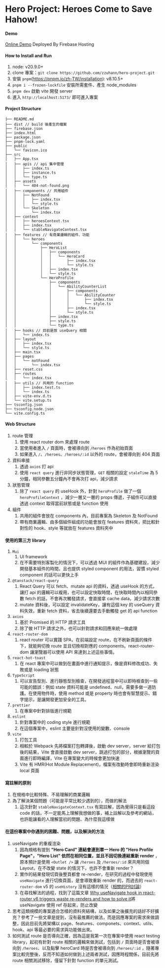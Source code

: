 # Hero Project: Heroes Come to Save Hahow!

#### Demo
[Online Demo](https://hero-project-9efe1.web.app)
Deployed By Firebase Hosting

#### How to Install and Run
1. node: v20.9.0+
2. clone 專案：`git clone https://github.com/zzuhann/hero-project.git`
3. 安裝 `pnpm`(https://pnpm.io/zh-TW/installation): v8.10.5+
4. `pnpm i --frozen-lockfile` 安裝所需套件、產生 node_modules
5. `pnpm dev` 啟動 vite 開發 server
6. 進入 `http://localhost:5173/` 即可進入專案

#### Project Structure
```
├── README.md
├── dist // build 後產生的檔案
├── firebase.json
├── index.html
├── package.json
├── pnpm-lock.yaml
├── public
│   └── favicon.ico
├── src
│   ├── App.tsx
│   ├── apis // api 集中管理
│   │   ├── index.ts
│   │   ├── instance.ts
│   │   └── type.ts
│   ├── assets
│   │   └── 404-not-found.png
│   ├── components // 共用組件
│   │   ├── NotFound
│   │   │   ├── index.tsx
│   │   │   └── style.ts
│   │   └── Skeleton
│   │       └── index.tsx
│   ├── context
│   │   ├── heroesContext.tsx
│   │   ├── index.tsx
│   │   └── stableNavigateContext.tsx
│   ├── features // 有商業邏輯的組件、功能
│   │   └── heroes
│   │       └── components
│   │           ├── HeroList
│   │           │   ├── components
│   │           │   │   └── HeroCard
│   │           │   │       ├── index.tsx
│   │           │   │       └── style.ts
│   │           │   ├── index.tsx
│   │           │   └── style.ts
│   │           └── HeroProfile
│   │               ├── components
│   │               │   └── AbilityCounterList
│   │               │       ├── components
│   │               │       │   └── AbilityCounter
│   │               │       │       ├── index.tsx
│   │               │       │       └── style.ts
│   │               │       ├── index.tsx
│   │               │       └── style.ts
│   │               ├── index.tsx
│   │               ├── style.ts
│   │               └── type.ts
│   ├── hooks // 目前是放 useQuery 相關
│   │   └── index.ts
│   ├── layout
│   │   ├── index.tsx
│   │   └── style.ts
│   ├── main.tsx
│   ├── pages
│   │   └── notFound
│   │       └── index.tsx
│   ├── reset.css
│   ├── routes
│   │   └── index.tsx 
│   ├── utils // 共用的 function
│   │   ├── index.test.ts
│   │   └── index.ts
│   ├── vite-env.d.ts
│   └── vite.setup.ts
├── tsconfig.json
├── tsconfig.node.json
└── vite.config.ts

```

#### Web Structure
1. route 管理
	1. 使用 react router dom 來處理 route
	2. 當使用者進入 `/` 頁面時，會被導向到 `/heroes` 作為初始頁面
	3. 如果進入 `/`、`/heroes`、`/heroes/:id` 以外的 route，會被導向到 404 頁面
2. 資料串接
	1. 透過 `axios` 打 api
	2. 使用 `react query` 進行非同步狀態管理，`GET` 相關的設定 `staleTime` 為 5 分鐘，相同參數五分鐘內不會再次打 api，減少請求
3. 狀態管理
	1. 除了 `react query` 的 useHook 外，針對 `heroProfile` 做了一個 `heroProfileContext` ，減少一層又一層的 props 傳遞，子組件可以直接透過 context 取得當前狀態或是 function 使用
4. 組件
	1. 共用的組件會放在 components 內，目前專案為 Skeleton 及 NotFound
	2. 帶有商業邏輯、由多個組件組成的功能會放在 features 資料夾，把比較針對性的 hook、style 等就放在 features 資料夾中

#### 使用的第三方 library
1. `Mui`
	1. UI framework
	2. 在不需要特別客製化的情況下，可以透過 MUI 的組件作為基礎建設，減少開發基本組件的時間，且也提供 styled component 的用法，習慣 styled component 的話可以更快上手
2. `@tanstack/react-query`
	1. React Query 可以 fetch、mutate api 的資料，透過 useHook 的方式，讓打 api 的邏輯可以複用，也可以設定快取時間，在快取時間內以相同參數 fetch 的話，不會再次觸發請求，會直接拿 cache data，減少請求次數
	2. mutate 資料後，可以設定 invalidateKey，讓有這個 key 的 useQuery 資料失效，重新 fetch 資料，省去後續還要去手動觸發 get 的 api function
3. `axios`
	1. 基於 Promised 的 HTTP 請求工具
	2. 除了做 HTTP 請求之外，也可以針對請求和回應來統一做處理
4. `react-router-dom`
	1. react router 可以實踐 SPA，在前端設定 route，在不刷新頁面的條件下，就能夠切換 route 並且切換相對應的 components。react-router-dom 讓瀏覽器可以使用 API 來達到上述這些事情。
5. `react-hot-toast`
	1. 在 react 專案中可以做到在畫面中進行通知提示，像是資料修改成功、失敗或是 loading 狀態
6. `TypeScript`
	1. 可以宣告型別、進行靜態型別檢查，在開發過程當中可以即時檢查到一些可能的錯誤：例如 state 資料可能是 undefined、null，需要多做一道防護。在使用物件時，使用 method 或是 property 時也會有智慧提示、錯字提示，是讓開發更加安全的工具。
7. `prettier`
	1. 在專案中針對排版進行規範
8. `eslint`
	1. 針對專案中的 coding style 進行規範
	2. 在這個專案中，eslint 主要是針對沒使用的變數、console
9. `vite`
	1. 打包工具
	2. 相較於 Webpack 先將檔案打包轉譯後，啟動 dev server，server 給打包後的結果，Vite 會直接啟動 dev server，跳過打包的部分，根據瀏覽的頁面進行即時編譯，Vite 在專案變大的時候會更加快速
	3. Vite 有 HMR(Hot Module Replacement)，檔案有改動時會即時重新渲染 local 頁面

#### 寫註解的原則
1. 在規格中比較特殊、不易理解的商業邏輯
2. 為了解決某個問題（可能是平常比較少遇到的），而做的解法
	1. 這次針對 `stableNavigateContext.tsx` 有寫註解，因為覺得只是看這段 code 的話，不一定能馬上理解我想做的事，補上註解以及參考的網站，也許能讓看的人理解當初的問題、為什麼我這樣做

#### 在這份專案中你遇到的困難、問題，以及解決的方法
1. useNavigate 的重複渲染
	1. 因為規格有提到 **"Hero Card" 連結會連到單一 Hero 的 "Hero Profile Page"，"Hero List" 依然在相同位置，並且不因切換連結重新 render** ，原本預計是使用 `<Outlet />` 讓 `/heroes` 及 `/heroes/:id` 來共用同個 Layout，在不改變 state 的情況下，也許不會重新 render？
	2. 實作的結果發現切頁後整頁都會 re-render，在研究的過程中發現使用 `useNavigate` 進行切換頁面，是會導致重新 render 的，而過去的 `react-router-dom` v5 的 `useHistory` 沒有這樣的情況（[相關的PR討論](https://github.com/remix-run/react-router/issues/7634)）
	3. 在尋找解法的過程，找到了這篇文章 [Why useNavigate hook in react-router v6 triggers waste re-renders and how to solve it](https://shallowdepth.online/posts/2022/04/why-usenavigate-hook-in-react-router-v6-triggers-waste-re-renders-and-how-to-solve-it/)將 useNavigate 使用 ref 存起來，防止改變
2. 思考這類規模的專案適合怎樣的資料夾結構，以及如果之後擴充的話好不好擴充？參考了一些文章是提到，沒有最推薦的做法，而是因應專案的需求來做調整，因此目前先將架構以 page、features、componets、context、utils、hook、api 等最必要的需求與功能做出來。
3. 如何測試 route 是否導向正確，因為這是我第一次在專案中使用 react testing library，起初有針對 route 相關的邏輯來做測試，包括到 `/` 頁面時是否會被導向到 `/heroes`、以及點擊 heroCard 時是否會被導向到 `/heroes/:id` ，隨著專案比較完整後，反而不知道如何做到上述兩者測試，因應時程關係，目前先將 route 相關測試移除，僅留下針對 function 的單元測試。
